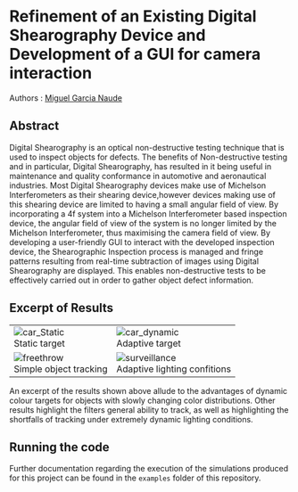 # Refinement of an Existing Digital Shearography Device and Development of a GUI for camera interaction

Authors : [Miguel Garcia Naude](https://github.com/migsdigs)

## Abstract

Digital Shearography is an optical non-destructive testing technique that is used to inspect objects for defects. The benefits of Non-destructive testing and in particular, Digital Shearography, has resulted in it being useful in maintenance and quality conformance in automotive and aeronautical industries. Most Digital Shearography devices make use of Michelson Interferometers as their shearing device,however devices making use of this shearing device are limited to having a small angular field of view. By incorporating a 4f system into a Michelson Interferometer based inspection device, the angular field of view of the system is no longer limited by the Michelson Interferometer, thus maximising the camera field of view. By developing a user-friendly GUI to interact with the developed inspection device, the Shearographic Inspection process is managed and fringe patterns resulting from real-time subtraction of images using Digital Shearography are displayed. This enables non-destructive tests to be effectively carried out in order to gather object defect information. 

## Excerpt of Results
|   |   |
|---|---|
| ![car_Static](/simulation_results/gifs/car_static.gif) <br> Static target|  ![car_dynamic](/simulation_results/gifs/car_dynamic.gif) <br> Adaptive target |
|![freethrow](/simulation_results/gifs/freethrow.gif) <br> Simple object tracking|  ![surveillance](/simulation_results/gifs/surveillance.gif) <br> Adaptive lighting confitions|

An excerpt of the results shown above allude to the advantages of dynamic colour targets for objects with slowly changing color distributions. Other results highlight the filters general ability to track, as well as highlighting the shortfalls of tracking under extremely dynamic lighting conditions.

## Running the code

Further documentation regarding the execution of the simulations produced for this project can be found in the ```examples``` folder of this repository.

